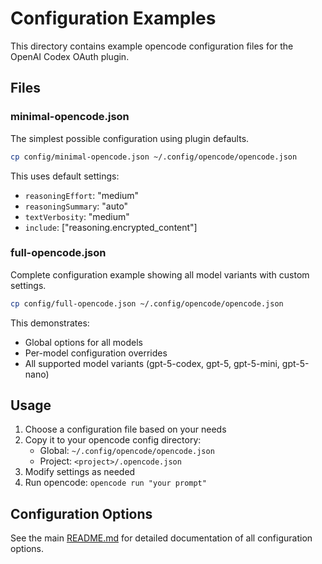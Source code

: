 # Configuration Examples

This directory contains example opencode configuration files for the OpenAI Codex OAuth plugin.

## Files

### minimal-opencode.json
The simplest possible configuration using plugin defaults.

```bash
cp config/minimal-opencode.json ~/.config/opencode/opencode.json
```

This uses default settings:
- `reasoningEffort`: "medium"
- `reasoningSummary`: "auto"
- `textVerbosity`: "medium"
- `include`: ["reasoning.encrypted_content"]

### full-opencode.json
Complete configuration example showing all model variants with custom settings.

```bash
cp config/full-opencode.json ~/.config/opencode/opencode.json
```

This demonstrates:
- Global options for all models
- Per-model configuration overrides
- All supported model variants (gpt-5-codex, gpt-5, gpt-5-mini, gpt-5-nano)

## Usage

1. Choose a configuration file based on your needs
2. Copy it to your opencode config directory:
   - Global: `~/.config/opencode/opencode.json`
   - Project: `<project>/.opencode.json`
3. Modify settings as needed
4. Run opencode: `opencode run "your prompt"`

## Configuration Options

See the main [README.md](../README.md#configuration) for detailed documentation of all configuration options.

